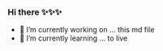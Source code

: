 ### Hi there ✨✨✨

<!--
**k-b1t/k-b1t** is a ✨ _special_ ✨ repository because its `README.md` (this file) appears on your GitHub profile.
-->

- 🔭 I’m currently working on ... this md file
- 🌱 I’m currently learning ... to live


